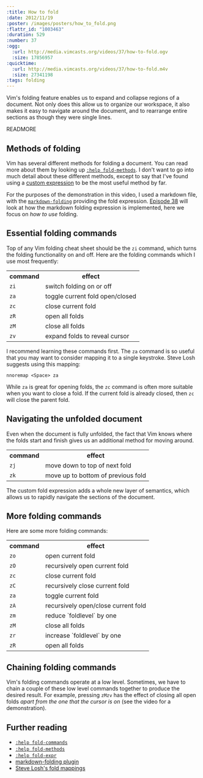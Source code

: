 ```yaml
--- 
:title: How to fold
:date: 2012/11/19
:poster: /images/posters/how_to_fold.png
:flattr_id: "1003463"
:duration: 529
:number: 37
:ogg: 
  :url: http://media.vimcasts.org/videos/37/how-to-fold.ogv
  :size: 17856957
:quicktime: 
  :url: http://media.vimcasts.org/videos/37/how-to-fold.m4v
  :size: 27341198
:tags: folding
---
```


Vim's folding feature enables us to expand and collapse regions of a document. Not only does this allow us to organize our workspace, it also makes it easy to navigate around the document, and to rearrange entire sections as though they were single lines.


READMORE


## Methods of folding

Vim has several different methods for folding a document. You can read more about them by looking up [`:help fold-methods`][fdm]. I don't want to go into much detail about these different methods, except to say that I've found using a [custom expression][fold-expr] to be the most useful method by far.

For the purposes of the demonstration in this video, I used a markdown file, with the [`markdown-folding`][plugin] providing the fold expression. [Episode 38][next] will look at how the markdown folding expression is implemented, here we focus on *how to use* folding.

## Essential folding commands

Top of any Vim folding cheat sheet should be the `zi` command, which turns the folding functionality on and off. Here are the folding commands which I use most frequently:

<table>
    <tr>
        <th>command</th>
        <th>effect</th>
    </tr>
    <tr>
        <td><code>zi</code></td>
        <td>switch folding on or off</td>
    </tr>
    <tr>
        <td><code>za</code></td>
        <td>toggle current fold open/closed</td>
    </tr>
    <tr>
        <td><code>zc</code></td>
        <td>close current fold</td>
    </tr>
    <tr>
        <td><code>zR</code></td>
        <td>open all folds</td>
    </tr>
    <tr>
        <td><code>zM</code></td>
        <td>close all folds</td>
    </tr>
    <tr>
        <td><code>zv</code></td>
        <td>expand folds to reveal cursor</td>
    </tr>
</table>

I recommend learning these commands first. The `za` command is so useful that you may want to consider mapping it to a single keystroke. Steve Losh suggests using this mapping:

    nnoremap <Space> za

While `za` is great for opening folds, the `zc` command is often more suitable when you want to close a fold. If the current fold is already closed, then `zc` will close the parent fold.

## Navigating the unfolded document

Even when the document is fully unfolded, the fact that Vim knows where the folds start and finish gives us an additional method for moving around.

<table>
    <tr>
        <th>command</th>
        <th>effect</th>
    </tr>
    <tr>
        <td><code>zj</code></td>
        <td>move down to top of next fold</td>
    </tr>
    <tr>
        <td><code>zk</code></td>
        <td>move up to bottom of previous fold</td>
    </tr>
</table>

The custom fold expression adds a whole new layer of semantics, which allows us to rapidly navigate the sections of the document.

## More folding commands

Here are some more folding commands:

<table>
    <tr>
        <th>command</th>
        <th>effect</th>
    </tr>
    <tr>
        <td><code>zo</code></td>
        <td>open current fold</td>
    </tr>
    <tr>
        <td><code>zO</code></td>
        <td>recursively open current fold</td>
    </tr>
    <tr>
        <td><code>zc</code></td>
        <td>close current fold</td>
    </tr>
    <tr>
        <td><code>zC</code></td>
        <td>recursively close current fold</td>
    </tr>
    <tr>
        <td><code>za</code></td>
        <td>toggle current fold</td>
    </tr>
    <tr>
        <td><code>zA</code></td>
        <td>recursively open/close current fold</td>
    </tr>
    <tr>
        <td><code>zm</code></td>
        <td>reduce `foldlevel` by one</td>
    </tr>
    <tr>
        <td><code>zM</code></td>
        <td>close all folds</td>
    </tr>
    <tr>
        <td><code>zr</code></td>
        <td>increase `foldlevel` by one</td>
    </tr>
    <tr>
        <td><code>zR</code></td>
        <td>open all folds</td>
    </tr>
</table>

## Chaining folding commands

Vim's folding commands operate at a low level. Sometimes, we have to chain a couple of these low level commands together to produce the desired result. For example, pressing `zMzv` has the effect of closing all open folds *apart from the one that the cursor is on* (see the video for a demonstration).

## Further reading

* [`:help fold-commands`][fold-commands]
* [`:help fold-methods`][fdm]
* [`:help fold-expr`][fold-expr]
* [markdown-folding plugin][plugin]
* [Steve Losh's fold mappings][sjl]

[sjl]: https://github.com/sjl/dotfiles/blob/eea18b00b8c74943f5094fddf91d3c2a7e0a7242/vim/vimrc#L534
[gist]: https://gist.github.com/1038710
[fdm]: http://vimdoc.sourceforge.net/htmldoc/fold.html#fold-methods
[fold-expr]: http://vimdoc.sourceforge.net/htmldoc/fold.html#fold-expr
[fold-commands]: http://vimdoc.sourceforge.net/htmldoc/fold.html#fold-commands
[next]: /e/38
[plugin]: http://github.com/nelstrom/vim-markdown-folding
[q]: http://stackoverflow.com/questions/3828606/vim-markdown-folding
[48]: http://learnvimscriptthehardway.stevelosh.com/chapters/48.html
[49]: http://learnvimscriptthehardway.stevelosh.com/chapters/49.html
